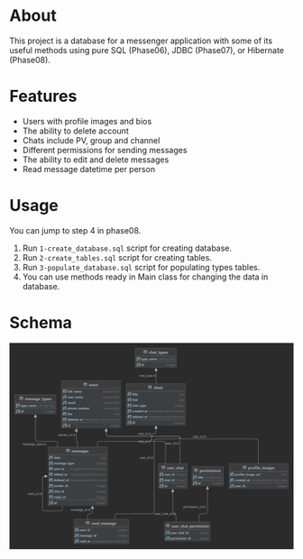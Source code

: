 # About

This project is a database for a messenger application with some of its useful methods using pure SQL (Phase06), JDBC (Phase07), or Hibernate (Phase08).

# Features

- Users with profile images and bios
- The ability to delete account
- Chats include PV, group and channel
- Different permissions for sending messages
- The ability to edit and delete messages
- Read message datetime per person

# Usage

You can jump to step 4 in phase08.
1. Run `1-create_database.sql` script for creating database.
2. Run `2-create_tables.sql` script for creating tables.
3. Run `3-populate_database.sql` script for populating types tables.
4. You can use methods ready in Main class for changing the data in database.

# Schema

![Shelmossenger diagram](./shelmossenger_diagram.png)